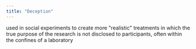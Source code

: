 ```yaml
---
title: "Deception"
---
```

used in social experiments to create more &quot;realistic&quot; treatments in which the true purpose of the research is not disclosed to participants, often within the confines of a laboratory

